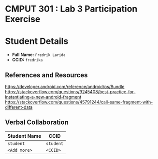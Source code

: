 # CMPUT 301 : Lab 3 Participation Exercise

# Student Details

- **Full Name:** `Fredrik Larida`
- **CCID:** `fredrika`

## References and Resources
https://developer.android.com/reference/android/os/Bundle
https://stackoverflow.com/questions/9245408/best-practice-for-instantiating-a-new-android-fragment
https://stackoverflow.com/questions/45791244/call-same-fragment-with-different-data


## Verbal Collaboration

| Student Name | CCID      |
| ------------ | --------- |
| `student`    | `student` |
| `<Add more>` | `<CCID>`  |

